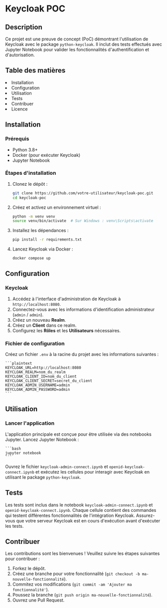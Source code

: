 # Keycloak POC

## Description

Ce projet est une preuve de concept (PoC) démontrant l'utilisation de Keycloak avec le package `python-keycloak`.
Il inclut des tests effectués avec Jupyter Notebook pour valider les fonctionnalités d'authentification
et d'autorisation.

## Table des matières

<list>
<li><a anchor="installation">Installation</a></li>
<li><a anchor="configuration">Configuration</a></li>
<li><a anchor="utilisation">Utilisation</a></li>
<li><a anchor="tests">Tests</a></li>
<li><a anchor="contribuer">Contribuer</a></li>
<li><a anchor="licence">Licence</a></li>
</list>

## Installation

### Prérequis

- Python 3.8+
- Docker (pour exécuter Keycloak)
- Jupyter Notebook

### Étapes d'installation

1. Clonez le dépôt :

    ```bash
    git clone https://github.com/votre-utilisateur/keycloak-poc.git
    cd keycloak-poc
    ```

2. Créez et activez un environnement virtuel :

    ```bash
    python -m venv venv
    source venv/bin/activate  # Sur Windows : venv\Scripts\activate
    ```

3. Installez les dépendances :

    ```bash
    pip install -r requirements.txt
    ```

4. Lancez Keycloak via Docker :

    ```bash
    docker compose up
    ```

## Configuration

### Keycloak

1. Accédez à l'interface d'administration de Keycloak à `http://localhost:8080`.
2. Connectez-vous avec les informations d'identification administrateur (`admin` / `admin`).
3. Créez un nouveau **Realm**.
4. Créez un **Client** dans ce realm.
5. Configurez les **Rôles** et les **Utilisateurs** nécessaires.

### Fichier de configuration

Créez un fichier `.env` à la racine du projet avec les informations suivantes :

    ```plaintext
    KEYCLOAK_URL=http://localhost:8080
    KEYCLOAK_REALM=nom_du_realm
    KEYCLOAK_CLIENT_ID=nom_du_client
    KEYCLOAK_CLIENT_SECRET=secret_du_client
    KEYCLOAK_ADMIN_USERNAME=admin
    KEYCLOAK_ADMIN_PASSWORD=admin
    ```

## Utilisation

### Lancer l'application

L'application principale est conçue pour être utilisée via des notebooks Jupyter. Lancez Jupyter Notebook :

    ```bash
    jupyter notebook
    ```

Ouvrez le fichier `keycloak-admin-connect.ipynb` et `openid-keycloak-connect.ipynb` et exécutez les cellules
pour interagir avec Keycloak en utilisant le package `python-keycloak`.

## Tests

Les tests sont inclus dans le notebook `keycloak-admin-connect.ipynb` et `openid-keycloak-connect.ipynb`.
Chaque cellule contient des commandes qui testent différentes fonctionnalités de l'intégration Keycloak.
Assurez-vous que votre serveur Keycloak est en cours d'exécution avant d'exécuter les tests.

## Contribuer

Les contributions sont les bienvenues ! Veuillez suivre les étapes suivantes pour contribuer :

1. Forkez le dépôt.
2. Créez une branche pour votre fonctionnalité (`git checkout -b ma-nouvelle-fonctionnalité`).
3. Commitez vos modifications (`git commit -am 'Ajouter ma fonctionnalité'`).
4. Poussez la branche (`git push origin ma-nouvelle-fonctionnalité`).
5. Ouvrez une Pull Request.
